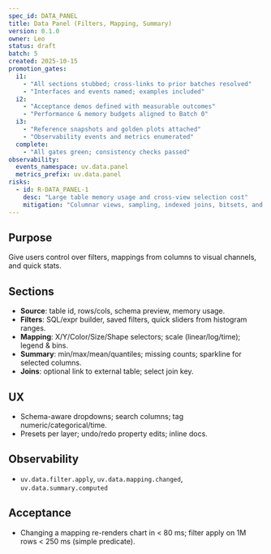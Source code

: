 ```yaml
---
spec_id: DATA_PANEL
title: Data Panel (Filters, Mapping, Summary)
version: 0.1.0
owner: Leo
status: draft
batch: 5
created: 2025-10-15
promotion_gates:
  i1:
    - "All sections stubbed; cross-links to prior batches resolved"
    - "Interfaces and events named; examples included"
  i2:
    - "Acceptance demos defined with measurable outcomes"
    - "Performance & memory budgets aligned to Batch 0"
  i3:
    - "Reference snapshots and golden plots attached"
    - "Observability events and metrics enumerated"
  complete:
    - "All gates green; consistency checks passed"
observability:
  events_namespace: uv.data.panel
  metrics_prefix: uv.data.panel
risks:
  - id: R-DATA_PANEL-1
    desc: "Large table memory usage and cross-view selection cost"
    mitigation: "Columnar views, sampling, indexed joins, bitsets, and throttled events"
---
```


## Purpose
Give users control over filters, mappings from columns to visual channels, and quick stats.

## Sections
- **Source**: table id, rows/cols, schema preview, memory usage.
- **Filters**: SQL/expr builder, saved filters, quick sliders from histogram ranges.
- **Mapping**: X/Y/Color/Size/Shape selectors; scale (linear/log/time); legend & bins.
- **Summary**: min/max/mean/quantiles; missing counts; sparkline for selected columns.
- **Joins**: optional link to external table; select join key.

## UX
- Schema-aware dropdowns; search columns; tag numeric/categorical/time.
- Presets per layer; undo/redo property edits; inline docs.

## Observability
- `uv.data.filter.apply`, `uv.data.mapping.changed`, `uv.data.summary.computed`

## Acceptance
- Changing a mapping re-renders chart in < 80 ms; filter apply on 1M rows < 250 ms (simple predicate).

